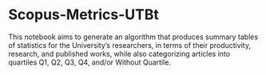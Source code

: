 # Scopus-Metrics-UTBt
This notebook aims to generate an algorithm that produces summary tables of statistics for the University’s researchers, in terms of their productivity, research, and published works, while also categorizing articles into quartiles Q1, Q2, Q3, Q4, and/or Without Quartile.
